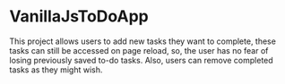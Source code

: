 # VanillaJsToDoApp
This project allows users to add new tasks they want to complete, these tasks can still be accessed on page reload, so, the user has no fear of losing previously saved to-do tasks. Also, users can remove completed tasks as they might wish.
